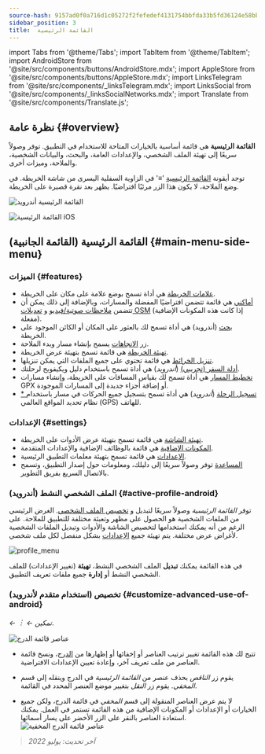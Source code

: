 ```yaml
---
source-hash: 9157ad0f0a716d1c05272f2fefedef4131754bbfda33b5fd36124e58bb0e2ce1
sidebar_position: 3
title:  القائمة الرئيسية
---
```

import Tabs from '@theme/Tabs';
import TabItem from '@theme/TabItem';
import AndroidStore from '@site/src/components/buttons/AndroidStore.mdx';
import AppleStore from '@site/src/components/buttons/AppleStore.mdx';
import LinksTelegram from '@site/src/components/_linksTelegram.mdx';
import LinksSocial from '@site/src/components/_linksSocialNetworks.mdx';
import Translate from '@site/src/components/Translate.js';




## نظرة عامة {#overview}

**القائمة الرئيسية** هي قائمة أساسية بالخيارات المتاحة للاستخدام في التطبيق. توفر وصولاً سريعًا إلى تهيئة الملف الشخصي، والإعدادات العامة، والبحث، والبيانات الشخصية، والملاحة، وميزات أخرى.

توجد أيقونة [القائمة الرئيسية](../widgets/map-buttons.md#main-menu) '&#8801;' في الزاوية السفلية اليسرى من شاشة الخريطة. في وضع الملاحة، لا يكون هذا الزر مرئيًا افتراضيًا. يظهر بعد نقرة قصيرة على الخريطة.

<Tabs groupId="operating-systems" queryString="operating-systems">

<TabItem value="android" label="أندرويد">

![القائمة الرئيسية أندرويد](@site/static/img/menu/main_menu_android.png)

</TabItem>

<TabItem value="ios" label="iOS">

![القائمة الرئيسية iOS](@site/static/img/menu/main_menu_ios.png)

</TabItem>

</Tabs>


## القائمة الرئيسية (القائمة الجانبية) {#main-menu-side-menu}

### الميزات {#features}

- [علامات الخريطة](../personal/markers.md) هي أداة تسمح بوضع علامة على مكان على الخريطة.
- [أماكني](../personal/myplaces.md) هي قائمة تتضمن افتراضيًا المفضلة والمسارات، وبالإضافة إلى ذلك يمكن أن تتضمن [ملاحظات صوتية/فيديو](../plugins/audio-video-notes.md) و [تعديلات OSM](../plugins/osm-editing.md) (إذا كانت هذه المكونات الإضافية مفعلة).
- [بحث](../search/index.md) (أندرويد) هي أداة تسمح لك بالعثور على المكان أو الكائن الموجود على الخريطة.
- زر [الاتجاهات](../widgets/map-buttons.md#directions) يسمح بإنشاء مسار وبدء الملاحة.
- [تهيئة الخريطة](../map/configure-map-menu.md) هي قائمة تسمح بتهيئة عرض الخريطة.
- [تنزيل الخرائط](../start-with/download-maps.md) هي قائمة تحتوي على جميع الملفات التي يمكن تنزيلها.
- [أدلة السفر (تجريبي)](../plan-route/travel-guides.md) (*أندرويد*) هي أداة تسمح باستخدام دليل ويكيفويج لرحلتك.
- [تخطيط المسار](../plan-route/create-route.md) هي أداة تسمح لك بقياس المسافات على الخريطة، وإنشاء مسارات GPX أو إضافة أجزاء جديدة إلى المسارات الموجودة.
- [* تسجيل الرحلة](../plugins/trip-recording.md) (*أندرويد*) هي أداة تسمح بتسجيل جميع الحركات في مسار باستخدام نظام تحديد المواقع العالمي (GPS) للهاتف.

### الإعدادات {#settings}

- [تهيئة الشاشة](../widgets/configure-screen.md) هي قائمة تسمح بتهيئة عرض الأدوات على الخريطة.
- [المكونات الإضافية](../plugins/index.md#configure-plugin) هي قائمة بالوظائف الإضافية والإعدادات المتقدمة.
- [الإعدادات](../personal/global-settings.md) هي قائمة تسمح بتهيئة معلمات التطبيق الرئيسية.
- [المساعدة](./first-steps.md#offline-help) توفر وصولاً سريعًا إلى دليلك، ومعلومات حول إصدار التطبيق، وتسمح بالاتصال السريع بفريق التطوير.

### الملف الشخصي النشط (أندرويد) {#active-profile-android}

توفر *القائمة الرئيسية* وصولاً سريعًا لتبديل و [تخصيص الملف الشخصي](../personal/profiles.md). الغرض الرئيسي من الملفات الشخصية هو الحصول على مظهر وتعبئة مختلفة للتطبيق للملاحة. على الرغم من أنه يمكنك استخدامها لتخصيص الشاشة والأدوات وتبديل الملفات الشخصية لأغراض عرض مختلفة. يتم تهيئة جميع [الإعدادات](../personal/profiles.md) بشكل منفصل لكل ملف شخصي.

![profile_menu](@site/static/img/menu/profile_menu.png)

في هذه القائمة يمكنك **تبديل** الملف الشخصي النشط، **تهيئة** (تغيير الإعدادات) للملف الشخصي النشط أو **إدارة** جميع ملفات تعريف التطبيق.


### تخصيص (استخدام متقدم لأندرويد) {#customize-advanced-use-of-android}

*<Translate android="true" ids="shared_string_menu,configure_profile,ui_customization,shared_string_drawer"/> ← &#65049; ← تمكين*.  

![عناصر قائمة الدرج ](@site/static/img/settings/drawer_menu_correct.png)  

- تتيح لك هذه القائمة تغيير ترتيب العناصر أو إخفائها أو إظهارها من [الدرج](../personal/profiles.md#drawer)، ونسخ قائمة العناصر من ملف تعريف آخر، وإعادة تعيين الإعدادات الافتراضية.  

- يقوم زر *الناقص* بحذف عنصر من *القائمة الرئيسية* في الدرج وينقله إلى قسم *المخفي*. يقوم زر *النقل* بتغيير موضع العنصر المحدد في القائمة.  

- لا يتم عرض العناصر المنقولة إلى قسم *المخفي* في قائمة الدرج، ولكن جميع الخيارات أو الإعدادات أو المكونات الإضافية من هذه القائمة تستمر في العمل. يمكنك استعادة العناصر بالنقر على الزر الأخضر على يسار أسمائها.  
    ![عناصر قائمة الدرج المخفية ](@site/static/img/settings/drawer_menu_hidden_items.png)

> *آخر تحديث: يوليو 2022*